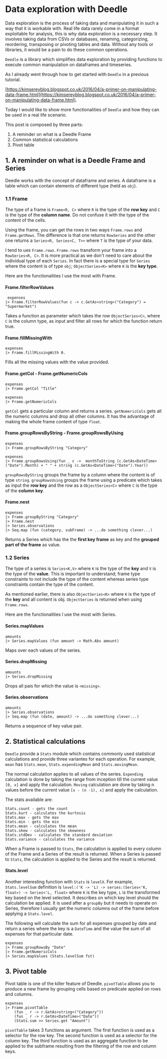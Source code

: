# Data exploration with Deedle

Data exploration is the process of taking data and manipulating it in such a way that it is workable with.
Real life data rarely come in a format exploitable for analysis, this is why data exploration is a necessary step.
It involves taking data from CSVs or databases, renaming, categorizing, reordering, transposing or pivoting tables and data.
Without any tools or libraries, it would be a pain to do these common operations.

`Deedle` is a library which simplifies data exploration by providing functions to execute common manipulation on dataframes and timeseries.

As I already went through how to get started with `Deedle` in a previous tutorial.

[https://kimsereyblog.blogspot.co.uk/2016/04/a-primer-on-manipulating-data-frame.html](https://kimsereyblog.blogspot.co.uk/2016/04/a-primer-on-manipulating-data-frame.html).

Today I would like to show more functionalities of `Deedle` and how they can be used in a real life scenario.

This post is composed by three parts:
 1. A reminder on what is a Deedle Frame
 2. Common statistical calculations
 3. Pivot table

## 1. A reminder on what is a Deedle Frame and Series

Deedle works with the concept of dataframe and series.
A dataframe is a table which can contain elements of different type (held as `obj`).

### 1.1 Frame

The type of a frame is `Frame<R, C>` where `R` is the type of the __row key__ and `C` is the type of the __column name__.
Do not confuse it with the type of the content of the cells.

Using the frame, you can get the rows in two ways `Frame.rows` and `Frame.getRows`.
The difference is that one returns `RowSeries` and the other one returns a `Series<R, Series<C, T>>` where `T` is the type of your data.

I tend to ues `Frame.rows`. `Frame.rows` transform your frame into a `RowSeries<R, C>`. It is more practical as we don't need to care about the individual type of each `Series`.
In fact there is a special type for `Series` where the content is of type `obj`; `ObjectSeries<K>` where `K` is the __key type__.

Here are the functionalities I use the most with Frame.

#### Frame.filterRowValues

```
 expenses
|> Frame.filterRowValues(fun c -> c.GetAs<string>("Category") = "Supermarket")
```

Takes a function as parameter which takes the row `ObjectSeries<C>`, where `C` is the column type, as input and filter all rows for which the function return true.

#### Frame.fillMissingWith

```
expenses
|> Frame.fillMissingWith 0.
```

Fills all the missing values with the value provided.

#### Frame.getCol - Frame.getNumericCols

```
expenses
|> Frame.getCol "Title"

expenses
|> Frame.getNumericCols
```

`getCol` gets a particular column and returns a series. `getNumericCols` gets all the numeric columns and drop all other columns.
It has the advantage of making the whole frame content of type `float`.

#### Frame.groupRowsByString - Frame.groupRowsByUsing

```
expenses
|> Frame.groupRowsByString "Category"

expenses
|> Frame.groupRowsUsing(fun _ c ->  monthToString (c.GetAs<DateTime>("Date").Month) + " " + string (c.GetAs<DateTime>("Date").Year))
```

`groupRowsByString` groups the frame by a column where the content is of type `string`.
`groupRowsUsing` groups the frame using a predicate which takes as input the __row key__ and the row as a `ObjectSeries<C>` where `C` is the type of the __column key__.

#### Frame.nest

```
expenses
|> Frame.groupByString "Category"
|> Frame.nest
|> Series.observations
|> Seq.map (fun (category, subFrame) -> ...do something clever...)
```

Returns a Series which has the the __first key frame__ as key and the __grouped part of the frame__ as value.

### 1.2 Series

The type of a series is `Series<K,V>` where `K` is the type of the __key__ and `V` is the type of the __value__.
This is important to understand; frame type constraints to not include the type of the content whereas series type constraints contain the type of the content.

As mentioned earlier, there is also `ObjectSeries<K>` where `K` is the type of the __key__ and all content is obj.
`ObjectSeries` is returned when using `Frame.rows`.

Here are the functionalities I use the most with Series.

#### Series.mapValues

```
amounts
|> Series.mapValues (fun amount -> Math.Abs amount) 
```
Maps over each values of the series.

#### Series.dropMissing

```
amounts
|> Series.dropMissing
```

Drops all pais for which the value is `<missing>`.

#### Series.observations

```
amounts
|> Series.observations
|> Seq.map (fun (date, amount) -> ...do something clever...)
```

Returns a sequence of key value pair.

## 2. Statistical calculations

`Deedle` provide a `Stats` module which contains commonly used statistical calculations and provide three variantes for each operation.
For example, `mean` has `Stats.mean`, `Stats.expendingMean` and `Stats.movingMean`.

The normal calculation applies to all values of the series.
`Expending` calculation is done by taking the range from inception till the current value `[0, x]` and apply the calculation.
`Moving` calculation are done by taking n values before the current value `[x - (n -1), x]` and apply the calculation.

The stats available are:

```
Stats.count - gets the count
Stats.kurt - calculates the kurtosis 
Stats.max - gets the max
Stats.min - gets the min
Stats.mean - calculates the mean
Stats.skew - calculates the skewness
Stats.stdDev - calculates the standard deviation
Stats.variance - calculates the variance
```

When a Frame is passed to `Stats`, the calculation is applied to every column of the Frame and a Series of the result is returned.
When a Series is passed to `Stats`, the calculation is applied to the Series and the result is returned.

#### Stats.level

Another interesting function with `Stats` is `levelX`.
For example, `Stats.levelSum` definition is `level:('K -> 'L) -> series:(Series<'K, float>) -> Series<'L, float>` where `K` is the key type, `L` is the transformed key based on the level selected.
It describes on which key level should the calculation be applied.
It is used after a `groupBy` but it needs to operate on Series, therefore I usually get the numeric columns out of the frame before applying a `Stats.level`.

The following will calculate the sum for all expenses grouped by date and return a series where the key is a `DateTime` and the value the sum of all expenses for that particular date.

```
expenses
|> Frame.groupRowsBy "Date"
|> Frame.getNumericCols
|> Series.mapValues (Stats.levelSum fst)
```

## 3. Pivot table

Pivot table is one of the killer feature of Deedle.
`pivotTable` allows you to produce a new frame by grouping cells based on predicate applied on rows and columns.

```
expenses
|> Frame.pivotTable
    (fun _ r -> r.GetAs<string>("Category"))
    (fun _ r -> r.GetAs<DateTime>("Date"))
    (Stats.sum >> Series.get "Amount")
```

`pivotTable` takes 3 functions as argument.
The first function is used as a selector for the row key.
The second function is used as a selector for the column key.
The third function is used as an aggregate function to be applied to the subframe resulting from the filtering of the row and column keys.

 
